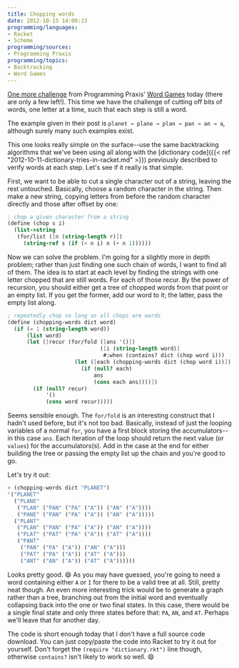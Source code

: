```yaml
---
title: Chopping words
date: 2012-10-15 14:00:13
programming/languages:
- Racket
- Scheme
programming/sources:
- Programming Praxis
programming/topics:
- Backtracking
- Word Games
---
```

<a title="Programming Praxis: Chopping Words" href="http://programmingpraxis.com/2012/07/03/chopping-words/">One more challenge</a> from Programming Praxis' <a title="Programming Praxis: Themes: Word Games" href="http://programmingpraxis.com/contents/themes/#Word Games">Word Games</a> today (there are only a few left!). This time we have the challenge of cutting off bits of words, one letter at a time, such that each step is still a word.

The example given in their post is `planet → plane → plan → pan → an → a`, although surely many such examples exist.

<!--more-->

This one looks really simple on the surface--use the same backtracking algorithms that we've been using all along with the [dictionary code]({{< ref "2012-10-11-dictionary-tries-in-racket.md" >}}) previously described to verify words at each step. Let's see if it really is that simple.

First, we want to be able to cut a single character out of a string, leaving the rest untouched. Basically, choose a random character in the string. Then make a new string, copying letters from before the random character directly and those after offset by one:

```scheme
; chop a given character from a string
(define (chop s i)
  (list->string
   (for/list ([n (string-length r)])
     (string-ref s (if (< n i) n (+ n 1))))))
```

Now we can solve the problem. I'm going for a slightly more in depth problem; rather than just finding one such chain of words, I want to find all of them. The idea is to start at each level by finding the strings with one letter chopped that are still words. For each of those recur. By the power of recursion, you should either get a tree of chopped words from that point or an empty list. If you get the former, add our word to it; the latter, pass the empty list along.

```scheme
; repeatedly chop so long as all chops are words
(define (chopping-words dict word)
  (if (= 1 (string-length word))
      (list word)
      (let ([recur (for/fold ([ans '()])
                             ([i (string-length word)]
                              #:when (contains? dict (chop word i)))
                     (let ([each (chopping-words dict (chop word i))])
                       (if (null? each)
                           ans
                           (cons each ans))))])
        (if (null? recur)
            '()
            (cons word recur)))))
```

Seems sensible enough. The `for/fold` is an interesting construct that I hadn't used before, but it's not too bad. Basically, instead of just the looping variables of a normal `for`, you have a first block storing the accumulators--in this case `ans`. Each iteration of the loop should return the next value (or `values`) for the accumulators(s). Add in the case at the end for either building the tree or passing the empty list up the chain and you're good to go.

Let's try it out:

```scheme
> (chopping-words dict "PLANET")
'("PLANET"
  ("PLANE"
   ("PLAN" ("PAN" ("PA" ("A")) ("AN" ("A"))))
   ("PANE" ("PAN" ("PA" ("A")) ("AN" ("A")))))
  ("PLANT"
   ("PLAN" ("PAN" ("PA" ("A")) ("AN" ("A"))))
   ("PLAT" ("PAT" ("PA" ("A")) ("AT" ("A"))))
   ("PANT"
    ("PAN" ("PA" ("A")) ("AN" ("A")))
    ("PAT" ("PA" ("A")) ("AT" ("A")))
    ("ANT" ("AN" ("A")) ("AT" ("A"))))))
```

Looks pretty good. :smile: As you may have guessed, you're going to need a word containing either `A` or `I` for there to be a valid tree at all. Still, pretty neat though. An even more interesting trick would be to generate a graph rather than a tree, branching out from the initial word and eventually collapsing back into the one or two final states. In this case, there would be a single final state and only three states before that: `PA`, `AN`, and `AT`. Perhaps we'll leave that for another day.

The code is short enough today that I don't have a full source code download. You can just copy/paste the code into Racket to try it out for yourself. Don't forget the `(require "dictionary.rkt")` line though, otherwise `contains?` isn't likely to work so well. :smile:
